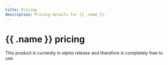 ```yaml
---
title: Pricing
description: Pricing details for {{ .name }}.
---
```


# {{ .name }} pricing

This product is currently in _alpha release_ and therefore is completely free to use.
